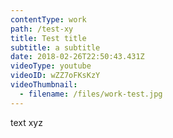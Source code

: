 ```yaml
---
contentType: work
path: /test-xy
title: Test title
subtitle: a subtitle
date: 2018-02-26T22:50:43.431Z
videoType: youtube
videoID: wZZ7oFKsKzY
videoThumbnail:
  - filename: /files/work-test.jpg
---
```

text xyz
